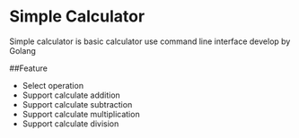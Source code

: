 # Simple Calculator

Simple calculator is basic calculator use command line interface develop by Golang

##Feature

-  Select operation
-  Support calculate addition
-  Support calculate subtraction
-  Support calculate multiplication
-  Support calculate division